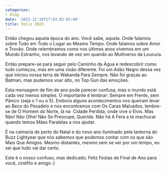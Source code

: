 ```yaml
---
categories:
- blog
date: '2022-12-19T17:03:02-03:00'
title: Feliz 2023
---
```


Então chegou aquela época do ano. Você sabe, aquela. Onde falamos sobre Tudo em Todo o Lugar ao Mesmo Tempo. Onde falamos sobre Amor e Trovão. Onde relembramos como nos últimos anos vivemos em um Mundo Estranho, nos levando de vez em quando ao Multiverso da Loucura.

Então prepare-se para seguir pelo Caminho da Água e redescobrir como tudo começou, mas em uma visão diferente. Foi um Adão Negro dessa vez que iniciou nossa terra de Wakanda Para Sempre. Não foi graças ao Batman, mas pudemos voar alto, no Top Gun das emoções.

Esta mensagem de fim de ano pode parecer confusa, mas o mundo está cada vez menos simples. O importante é lembrar: Sempre em Frente, sem Pânico (seja o 1 ou o 5). Embora alguns acontecimentos nos queiram levar ao Beco do Pesadelo e nos encontramos com Os Caras Malvados, lembre-se de O Homem do Norte, lá na 
Cidade Perdida, onde vive o Elvis. Mas Não! Não Olhe! Não Se Preocupe, Querida. Não há A Fera a te machucar quando temos Mães Paralelas a nos ajudar.

É na calmaria de perto do Natal e do novo ano iluminado pela lanterna do Buzz Lightyear que nós sabemos que podemos contar com os que são Mais Que Amigos. Mesmo distantes, mesmo sem se ver por um tempo, eu sei que tudo vai dar certo.

Este é o nosso confuso, mas dedicado, Feliz Festas de Final de Ano para você, cinéfilo e amigo :)